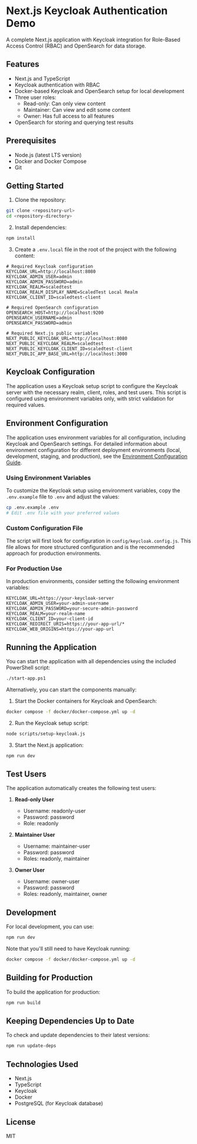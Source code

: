 # Next.js Keycloak Authentication Demo

A complete Next.js application with Keycloak integration for Role-Based Access Control (RBAC) and OpenSearch for data storage.

## Features

- Next.js and TypeScript
- Keycloak authentication with RBAC
- Docker-based Keycloak and OpenSearch setup for local development
- Three user roles:
  - Read-only: Can only view content
  - Maintainer: Can view and edit some content
  - Owner: Has full access to all features
- OpenSearch for storing and querying test results

## Prerequisites

- Node.js (latest LTS version)
- Docker and Docker Compose
- Git

## Getting Started

1. Clone the repository:

```bash
git clone <repository-url>
cd <repository-directory>
```

2. Install dependencies:

```bash
npm install
```

3. Create a `.env.local` file in the root of the project with the following content:

```
# Required Keycloak configuration
KEYCLOAK_URL=http://localhost:8080
KEYCLOAK_ADMIN_USER=admin
KEYCLOAK_ADMIN_PASSWORD=admin
KEYCLOAK_REALM=scaledtest
KEYCLOAK_REALM_DISPLAY_NAME=ScaledTest Local Realm
KEYCLOAK_CLIENT_ID=scaledtest-client

# Required OpenSearch configuration
OPENSEARCH_HOST=http://localhost:9200
OPENSEARCH_USERNAME=admin
OPENSEARCH_PASSWORD=admin

# Required Next.js public variables
NEXT_PUBLIC_KEYCLOAK_URL=http://localhost:8080
NEXT_PUBLIC_KEYCLOAK_REALM=scaledtest
NEXT_PUBLIC_KEYCLOAK_CLIENT_ID=scaledtest-client
NEXT_PUBLIC_APP_BASE_URL=http://localhost:3000
```

## Keycloak Configuration

The application uses a Keycloak setup script to configure the Keycloak server with the necessary realm, client, roles, and test users. This script is configured using environment variables only, with strict validation for required values.

## Environment Configuration

The application uses environment variables for all configuration, including Keycloak and OpenSearch settings. For detailed information about environment configuration for different deployment environments (local, development, staging, and production), see the [Environment Configuration Guide](docs/ENVIRONMENT.md).

### Using Environment Variables

To customize the Keycloak setup using environment variables, copy the `.env.example` file to `.env` and adjust the values:

```bash
cp .env.example .env
# Edit .env file with your preferred values
```

### Custom Configuration File

The script will first look for configuration in `config/keycloak.config.js`. This file allows for more structured configuration and is the recommended approach for production environments.

### For Production Use

In production environments, consider setting the following environment variables:

```
KEYCLOAK_URL=https://your-keycloak-server
KEYCLOAK_ADMIN_USER=your-admin-username
KEYCLOAK_ADMIN_PASSWORD=your-secure-admin-password
KEYCLOAK_REALM=your-realm-name
KEYCLOAK_CLIENT_ID=your-client-id
KEYCLOAK_REDIRECT_URIS=https://your-app-url/*
KEYCLOAK_WEB_ORIGINS=https://your-app-url
```

## Running the Application

You can start the application with all dependencies using the included PowerShell script:

```bash
./start-app.ps1
```

Alternatively, you can start the components manually:

1. Start the Docker containers for Keycloak and OpenSearch:

```bash
docker compose -f docker/docker-compose.yml up -d
```

2. Run the Keycloak setup script:

```bash
node scripts/setup-keycloak.js
```

3. Start the Next.js application:

```bash
npm run dev
```

## Test Users

The application automatically creates the following test users:

1. **Read-only User**

   - Username: readonly-user
   - Password: password
   - Role: readonly

2. **Maintainer User**

   - Username: maintainer-user
   - Password: password
   - Roles: readonly, maintainer

3. **Owner User**
   - Username: owner-user
   - Password: password
   - Roles: readonly, maintainer, owner

## Development

For local development, you can use:

```bash
npm run dev
```

Note that you'll still need to have Keycloak running:

```bash
docker compose -f docker/docker-compose.yml up -d
```

## Building for Production

To build the application for production:

```bash
npm run build
```

## Keeping Dependencies Up to Date

To check and update dependencies to their latest versions:

```bash
npm run update-deps
```

## Technologies Used

- Next.js
- TypeScript
- Keycloak
- Docker
- PostgreSQL (for Keycloak database)

## License

MIT
